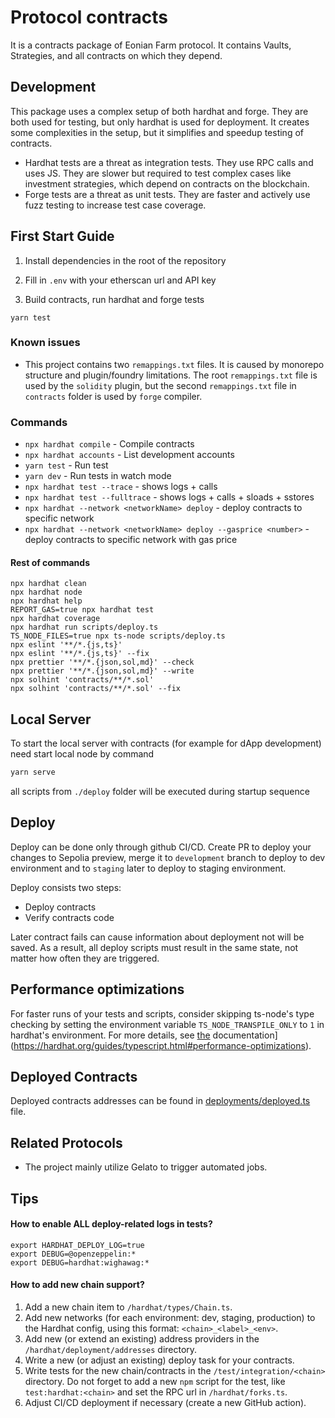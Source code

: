 # Protocol contracts

It is a contracts package of Eonian Farm protocol.
It contains Vaults, Strategies, and all contracts on which they depend.

## Development

This package uses a complex setup of both hardhat and forge. They are both used for testing, but only hardhat is used for deployment.
It creates some complexities in the setup, but it simplifies and speedup testing of contracts.

* Hardhat tests are a threat as integration tests. They use RPC calls and uses JS. They are slower but required to test complex cases like investment strategies, which depend on contracts on the blockchain.
* Forge tests are a threat as unit tests. They are faster and actively use fuzz testing to increase test case coverage.

## First Start Guide

1) Install dependencies in the root of the repository

2) Fill in `.env` with your etherscan url and API key

3) Build contracts, run hardhat and forge tests

```bash,
yarn test
```

### Known issues

* This project contains two `remappings.txt` files. It is caused by monorepo structure and plugin/foundry limitations.
  The root `remappings.txt` file is used by the `solidity` plugin,
  but the second `remappings.txt` file in `contracts` folder is used by `forge` compiler.

### Commands

* `npx hardhat compile` - Compile contracts
* `npx hardhat accounts` - List development accounts
* `yarn test` - Run test
* `yarn dev` - Run tests in watch mode
* `npx hardhat test --trace` - shows logs + calls
* `npx hardhat test --fulltrace` - shows logs + calls + sloads + sstores
* `npx hardhat --network <networkName> deploy` - deploy contracts to specific network
* `npx hardhat --network <networkName> deploy --gasprice <number>` - deploy contracts to specific network with gas price

#### Rest of commands

```shell
npx hardhat clean
npx hardhat node
npx hardhat help
REPORT_GAS=true npx hardhat test
npx hardhat coverage
npx hardhat run scripts/deploy.ts
TS_NODE_FILES=true npx ts-node scripts/deploy.ts
npx eslint '**/*.{js,ts}'
npx eslint '**/*.{js,ts}' --fix
npx prettier '**/*.{json,sol,md}' --check
npx prettier '**/*.{json,sol,md}' --write
npx solhint 'contracts/**/*.sol'
npx solhint 'contracts/**/*.sol' --fix
```

## Local Server

To start the local server with contracts (for example for dApp development) need start local node by command

```bash
yarn serve
```

all scripts from `./deploy` folder will be executed during startup sequence

## Deploy

Deploy can be done only through github CI/CD. Create PR to deploy your changes to Sepolia preview, merge it to `development` branch to deploy to dev environment and to `staging` later to deploy to staging environment.

Deploy consists two steps:
- Deploy contracts
- Verify contracts code

Later contract fails can cause information about deployment not will be saved. As a result, all deploy scripts must result in the same state, not matter how often they are triggered.

## Performance optimizations

For faster runs of your tests and scripts, consider skipping ts-node's type checking by setting the environment variable `TS_NODE_TRANSPILE_ONLY` to `1` in hardhat's environment. For more details, see [the](https://hardhat.org/guides/typescript.html#performance-optimizations) documentation](https://hardhat.org/guides/typescript.html#performance-optimizations).

## Deployed Contracts

Deployed contracts addresses can be found in [deployments/deployed.ts](./deployments/deployed.ts) file.

## Related Protocols

* The project mainly utilize Gelato to trigger automated jobs.

## Tips

#### How to enable ALL deploy-related logs in tests?
```
export HARDHAT_DEPLOY_LOG=true
export DEBUG=@openzeppelin:*
export DEBUG=hardhat:wighawag:*
```

#### How to add new chain support?

1) Add a new chain item to `/hardhat/types/Chain.ts`.
2) Add new networks (for each environment: dev, staging, production) to the Hardhat config, using this format: `<chain>_<label>_<env>`.
3) Add new (or extend an existing) address providers in the `/hardhat/deployment/addresses` directory.
4) Write a new (or adjust an existing) deploy task for your contracts.
5) Write tests for the new chain/contracts in the `/test/integration/<chain>` directory. Do not forget to add a new `npm` script for the test, like `test:hardhat:<chain>` and set the RPC url in `/hardhat/forks.ts`.
6) Adjust CI/CD deployment if necessary (create a new GitHub action).
